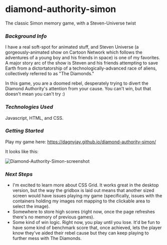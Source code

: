# diamond-authority-simon
The classic Simon memory game, with a Steven-Universe twist

### ___Background Info___
I have a real soft-spot for animated stuff, and Steven Universe (a gorgeously-animated show on Cartoon Network which follows the adventures of a young boy and his friends in space) is one of my favorites. A major story arc of the show is Steven and his friends attempting to save Earth from a dictortatorship of a technologically-advanced race of aliens, collectively referred to as "The Diamonds."

In this game, you are a doomed rebel, desperately trying to divert the Diamond Authority's attention from your cause. You can't win, but that doesn't mean you can't try :)

### ___Technologies Used___
Javascript, HTML, and CSS.

### ___Getting Started___
Play my game here: https://dagnyjay.github.io/diamond-authority-simon/

It looks like this: 


![Diamond-Authority-Simon-screenshot](https://i.imgur.com/PnhASYU.png)

### ___Next Steps___
* I'm excited to learn more about CSS Grid. It works great in the desktop version, but the way the gridbox is laid out means that another sized screen would have issues playing my game (specifically, issues with the containers holding my images not mapping to the clickable area to select the image).  
* Somewhere to store high scores (right now, once the page refreshes there's no memory of previous games). 
* Some kind of win logic. Right now, you play until you lose. It'd be fun to have some kind of benchmark score that, once achieved, lets the player know they've aided their rebel cause but they can keep playing to further mess with The Diamonds.  
